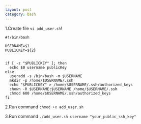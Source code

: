 ```yaml
---
layout: post
category: bash
---
```


1.Create file `vi add_user.sh`!

```
#!/bin/bash

USERNAME=$1
PUBLICKEY=${2}


if [ -z "$PUBLICKEY" ]; then
  echo $0 username publicKey
else
  useradd -s /bin/bash -m $USERNAME
  mkdir -p /home/$USERNAME/.ssh
  echo "$PUBLICKEY" > /home/$USERNAME/.ssh/authorized_keys
  chown -R $USERNAME:$USERNAME /home/$USERNAME/.ssh
  chmod 600 /home/$USERNAME/.ssh/authorized_keys
fi
```

2.Run command `chmod +x add_user.sh`

3.Run command `./add_user.sh username "your_public_ssh_key"`



